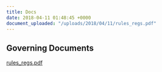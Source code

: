 ```yaml
---
title: Docs
date: 2018-04-11 01:48:45 +0000
document_uploaded: "/uploads/2018/04/11/rules_regs.pdf"
---
```

## Governing Documents

[rules_regs.pdf](/uploads/2018/04/11/rules_regs.pdf "Rules and Regulations")